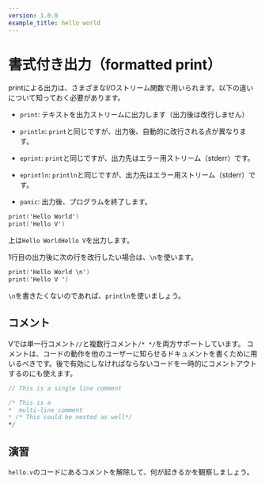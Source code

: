 ```yaml
---
version: 1.0.0
example_title: hello world
---
```


# 書式付き出力（formatted print）

printによる出力は、さまざまなI/Oストリーム関数で用いられます。以下の違いについて知っておく必要があります。

- `print`: テキストを出力ストリームに出力します（出力後は改行しません）

- `println`: `print`と同じですが、出力後、自動的に改行される点が異なります。

- `eprint`: `print`と同じですが、出力先はエラー用ストリーム（stderr）です。

- `eprintln`: `println`と同じですが、出力先はエラー用ストリーム（stderr）です。

- `panic`: 出力後、プログラムを終了します。

```v
print('Hello World')
print('Hello V')
```

上は`Hello WorldHello V`を出力します。

1行目の出力後に次の行を改行したい場合は、`\n`を使います。

```v
print('Hello World \n')
print('Hello V ')
```

`\n`を書きたくないのであれば、`println`を使いましょう。

## コメント

Vでは単一行コメント`//`と複数行コメント`/* */`を両方サポートしています。
コメントは、コードの動作を他のユーザーに知らせるドキュメントを書くために用いるべきです。後で有効にしなければならないコードを一時的にコメントアウトするのにも使えます。

```v
// This is a single line comment

/* This is a
*  multi-line comment
* /* This could be nested as well*/
*/
```

## 演習

`hello.v`のコードにあるコメントを解除して、何が起きるかを観察しましょう。
